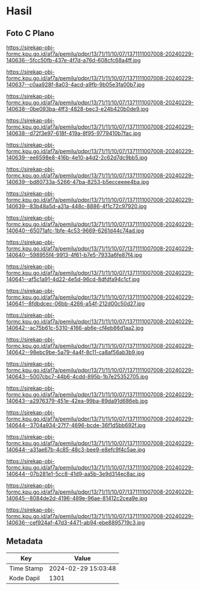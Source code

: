 # Hasil

## Foto C Plano

https://sirekap-obj-formc.kpu.go.id/af7a/pemilu/pdpr/13/71/11/10/07/1371111007008-20240229-140636--5fcc50fb-437e-4f7d-a76d-608cfc68a4ff.jpg

https://sirekap-obj-formc.kpu.go.id/af7a/pemilu/pdpr/13/71/11/10/07/1371111007008-20240229-140637--c0aa928f-8a03-4acd-a9fb-9b05e3fa00b7.jpg

https://sirekap-obj-formc.kpu.go.id/af7a/pemilu/pdpr/13/71/11/10/07/1371111007008-20240229-140638--0be093ba-4ff3-4828-bec3-e24b420b0de9.jpg

https://sirekap-obj-formc.kpu.go.id/af7a/pemilu/pdpr/13/71/11/10/07/1371111007008-20240229-140638--d72f3e97-618f-419a-8f95-9779410b7fac.jpg

https://sirekap-obj-formc.kpu.go.id/af7a/pemilu/pdpr/13/71/11/10/07/1371111007008-20240229-140639--ee6598e8-416b-4e10-a4d2-2c62d7dc9bb5.jpg

https://sirekap-obj-formc.kpu.go.id/af7a/pemilu/pdpr/13/71/11/10/07/1371111007008-20240229-140639--bd80733a-5266-47ba-8253-b5ecceeee4ba.jpg

https://sirekap-obj-formc.kpu.go.id/af7a/pemilu/pdpr/13/71/11/10/07/1371111007008-20240229-140639--83b48a5d-a31a-448c-8886-4f1c72c97920.jpg

https://sirekap-obj-formc.kpu.go.id/af7a/pemilu/pdpr/13/71/11/10/07/1371111007008-20240229-140640--65071afc-1bfe-4c53-9669-6261d44c74ad.jpg

https://sirekap-obj-formc.kpu.go.id/af7a/pemilu/pdpr/13/71/11/10/07/1371111007008-20240229-140640--598955f4-9913-4f61-b7e5-7933a6fe87f4.jpg

https://sirekap-obj-formc.kpu.go.id/af7a/pemilu/pdpr/13/71/11/10/07/1371111007008-20240229-140641--af5c1a91-4d22-4e5d-96cd-8dfdfa94c1cf.jpg

https://sirekap-obj-formc.kpu.go.id/af7a/pemilu/pdpr/13/71/11/10/07/1371111007008-20240229-140641--8fdbdcec-06bb-4266-a54f-212d00c50d27.jpg

https://sirekap-obj-formc.kpu.go.id/af7a/pemilu/pdpr/13/71/11/10/07/1371111007008-20240229-140642--ac75b61c-5310-4166-ab6e-cf4eb86d1aa2.jpg

https://sirekap-obj-formc.kpu.go.id/af7a/pemilu/pdpr/13/71/11/10/07/1371111007008-20240229-140642--98ebc9be-5a79-4a4f-8c11-ca8af56ab3b9.jpg

https://sirekap-obj-formc.kpu.go.id/af7a/pemilu/pdpr/13/71/11/10/07/1371111007008-20240229-140643--5007cbc7-44b6-4cdd-895b-1b7e25352705.jpg

https://sirekap-obj-formc.kpu.go.id/af7a/pemilu/pdpr/13/71/11/10/07/1371111007008-20240229-140643--a2976379-451e-42ea-99ba-89da91d686eb.jpg

https://sirekap-obj-formc.kpu.go.id/af7a/pemilu/pdpr/13/71/11/10/07/1371111007008-20240229-140644--3704a934-27f7-4696-bcde-36f1d5bb692f.jpg

https://sirekap-obj-formc.kpu.go.id/af7a/pemilu/pdpr/13/71/11/10/07/1371111007008-20240229-140644--a31ae67b-4c85-48c3-bee9-e8efc9f4c5ae.jpg

https://sirekap-obj-formc.kpu.go.id/af7a/pemilu/pdpr/13/71/11/10/07/1371111007008-20240229-140644--07b281e1-5cc8-41d9-aa5b-3e9d314ec8ac.jpg

https://sirekap-obj-formc.kpu.go.id/af7a/pemilu/pdpr/13/71/11/10/07/1371111007008-20240229-140645--8084de2d-4196-489e-96ae-81412c2cea9e.jpg

https://sirekap-obj-formc.kpu.go.id/af7a/pemilu/pdpr/13/71/11/10/07/1371111007008-20240229-140636--cef924af-47d3-4471-ab94-ebe8895719c3.jpg


## Metadata

| Key        | Value               |
| ---------- | ------------------- |
| Time Stamp | 2024-02-29 15:03:48 |
| Kode Dapil | 1301                |



